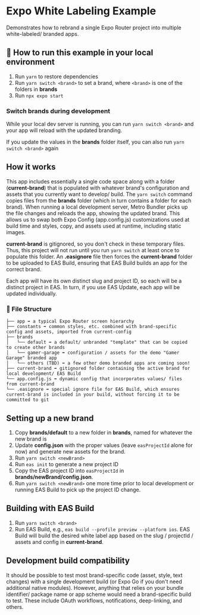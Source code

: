 # Expo White Labeling Example

Demonstrates how to rebrand a single Expo Router project into multiple white-labeled/ branded apps.

## 🚀 How to run this example in your local environment

1. Run `yarn` to restore dependencies
2. Run `yarn switch <brand>` to set a brand, where `<brand>` is one of the folders in **brands**
3. Run `npx expo start`

### Switch brands during development
While your local dev server is running, you can run `yarn switch <brand>` and your app will reload with the updated branding.

If you update the values in the **brands** folder itself, you can also run `yarn switch <brand>` again

## How it works
This app includes essentially a single code space along with a folder (**current-brand**) that is populated with whatever brand's configuration and assets that you currently want to develop/ build. The `yarn switch` command copies files from the **brands** folder (which in turn contains a folder for each brand). When running a local development server, Metro Bundler picks up the file changes and reloads the app, showing the updated brand. This allows us to swap both Expo Config (app.config.js) customizations used at build time and styles, copy, and assets used at runtime, including static images.

**current-brand** is gitignored, so you don't check in these temporary files. Thus, this project will not run until you run `yarn switch` at least once to populate this folder. An **.easignore** file then forces the **current-brand** folder to be uploaded to EAS Build, ensuring that EAS Build builds an app for the correct brand.

Each app will have its own distinct slug and project ID, so each will be a distinct project in EAS. In turn, if you use EAS Update, each app will be updated individually.

### 📁 File Structure

```
├── app ➡️ a typical Expo Router screen hierarchy
├── constants ➡️ common styles, etc. combined with brand-specific config and assets, imported from current-config
├── brands
│   └── default ➡️ a default/ unbranded "template" that can be copied to create other brands
│   └── gamer-garage ➡️ configuration / assets for the demo "Gamer Garage" branded app
│   └── others (TBD) ➡️ a few other demo branded apps are coming soon!
├── current-brand ➡️ gitignored folder containing the active brand for local development/ EAS Build
└── app.config.js ➡️ dynamic config that incorporates values/ files from current-brand
└── .easignore ➡️ special ignore file for EAS Build, which ensures current-brand is included in your build, without forcing it to be committed to git
```

## Setting up a new brand
1. Copy **brands/default** to a new folder in **brands**, named for whatever the new brand is
2. Update **config.json** with the proper values (leave `easProjectId` alone for now) and generate new assets for the brand.
3. Run `yarn switch <newBrand>`
4. Run `eas init` to generate a new project ID
5. Copy the EAS project ID into `easProjectId` in **brands/newBrand/config.json**.
6. Run `yarn switch <newBrand>` one more time prior to local development or running EAS Build to pick up the project ID change.

## Building with EAS Build
1. Run `yarn switch <brand>`
2. Run EAS Build, e.g., `eas build --profile preview --platform ios`. EAS Build will build the desired white label app based on the slug / projectId / assets and config in **current-brand**.

## Development build compatibility
It should be possible to test most brand-specific code (asset, style, text changes) with a single development build (or Expo Go if you don't need additional native modules). However, anything that relies on your bundle identifier/ package name or app scheme would need a brand-specific build to test. These include OAuth workflows, notifications, deep-linking, and others.